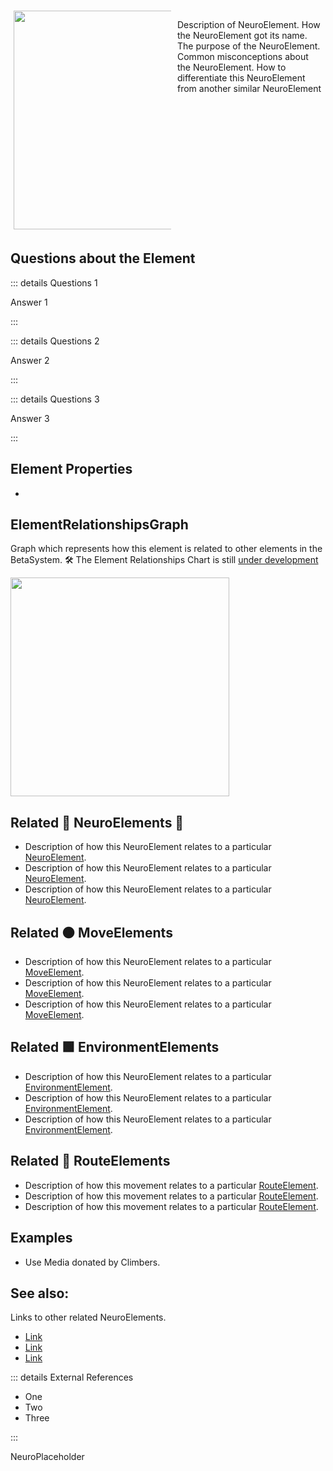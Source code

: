 <div style="display: flex; width: %100; margin-top: 50px;">
    <div style="margin: 5px; width: 50%">
        <img height="350" width="350" src="/NeuroImage.png"/>
    </div>
    <div style="margin: 5px; width: 50%">
        <p >Description of NeuroElement. How the NeuroElement got its name. The purpose of the NeuroElement. Common misconceptions about the NeuroElement. How to differentiate this NeuroElement from another similar NeuroElement</p>
    </div>
</div>

## Questions about the Element

::: details Questions 1

Answer 1

:::

::: details Questions 2

Answer 2

:::

::: details Questions 3

Answer 3

:::
## Element Properties

- 

## ElementRelationshipsGraph

Graph which represents how this element is related to other elements in the BetaSystem.
🛠 The Element Relationships Chart is still [under development](/development/ElementRelationshipDiagram)

<img height="350" width="350" src="/DirectedGraph_UndirectedGraph.png"/>

## Related 💜 NeuroElements 💜
- Description of how this NeuroElement relates to a particular [NeuroElement](/reference/Neuro/NeuroOverview).
- Description of how this NeuroElement relates to a particular [NeuroElement](/reference/Neuro/NeuroOverview).
- Description of how this NeuroElement relates to a particular [NeuroElement](/reference/Neuro/NeuroOverview).
## Related 🟠 MoveElements
- Description of how this NeuroElement relates to a particular [MoveElement](/reference/Move/MoveOverview).
- Description of how this NeuroElement relates to a particular [MoveElement](/reference/Move/MoveOverview).
- Description of how this NeuroElement relates to a particular [MoveElement](/reference/Move/MoveOverview).

## Related 🟩 EnvironmentElements
- Description of how this NeuroElement relates to a particular [<envi>EnvironmentElement</envi>](/reference/Environment/EnvironmentOverview).
- Description of how this NeuroElement relates to a particular [<envi>EnvironmentElement</envi>](/reference/Environment/EnvironmentOverview).
- Description of how this NeuroElement relates to a particular [<envi>EnvironmentElement</envi>](/reference/Environment/EnvironmentOverview).
## Related 🔺 <route>RouteElement</route>s
- Description of how this movement relates to a particular [<route>RouteElement</route>](/reference/Route/RouteOverview).
- Description of how this movement relates to a particular [<route>RouteElement</route>](/reference/Route/RouteOverview).
- Description of how this movement relates to a particular [<route>RouteElement</route>](/reference/Route/RouteOverview).
## Examples

- Use Media donated by Climbers. 

## See also:

Links to other related NeuroElements. 

- [Link]()
- [Link]()
- [Link]()

::: details External References

- One
- Two
- Three

:::

NeuroPlaceholder